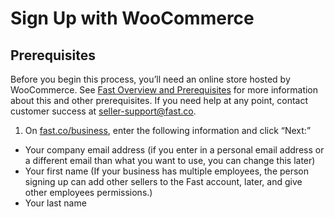 # Sign Up with WooCommerce
## Prerequisites
Before you begin this process, you’ll need an online store hosted by WooCommerce. See [Fast Overview and Prerequisites](https://docs.google.com/document/d/1E4BGaI4w9Iy8Otb18QfFiTrHvjvdn08_4K5RU7vjKgQ/edit#heading=h.623o5uhwmywu) for more information about this and other prerequisites. If you need help at any point, contact customer success at seller-support@fast.co.
1. On [fast.co/business](https://www.fast.co/business), enter the following information and click “Next:”
- Your company email address (if you enter in a personal email address or a different email than what you want to use, you can change this later)
- Your first name (If your business has multiple employees, the person signing up can add other sellers to the Fast account, later, and give other employees permissions.)
- Your last name
